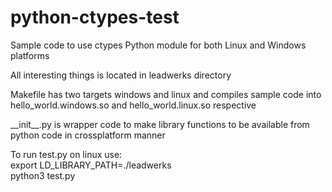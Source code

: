 python-ctypes-test
==================

Sample code to use ctypes Python module for both Linux and Windows platforms  

All interesting things is located in leadwerks directory  

Makefile has two targets windows and linux and compiles
sample code into hello_world.windows.so and hello_world.linux.so respective  

\_\_init\_\_.py is wrapper code to make library functions to be available from
python code in crossplatform manner  

To run test.py on linux use:  
export LD_LIBRARY_PATH=./leadwerks  
python3 test.py
